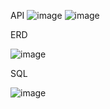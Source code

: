 API
![image](https://github.com/user-attachments/assets/4cd31222-6638-437b-850c-ef30e0b7f682)
![image](https://github.com/user-attachments/assets/dfe59e24-c357-4224-b7bd-abd6ab672216)

ERD

![image](https://github.com/user-attachments/assets/5d24df27-46a1-4853-847e-76ea8912dded)

SQL

![image](https://github.com/user-attachments/assets/afc00734-e6c6-4453-8d47-0497c28d269b)

